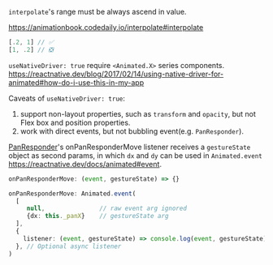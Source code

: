 `interpolate`'s range must be always ascend in value.

https://animationbook.codedaily.io/interpolate#interpolate

```ts
[.2, 1] // ✅
[1, .2] // ❎ 
```

`useNativeDriver: true` require `<Animated.X>` series components. https://reactnative.dev/blog/2017/02/14/using-native-driver-for-animated#how-do-i-use-this-in-my-app

Caveats of `useNativeDriver: true`:
  1. support non-layout properties, such as `transform` and `opacity`, but not  Flex box and position properties.
  2. work with direct events, but not bubbling event(e.g. `PanResponder`).

[PanResponder](https://reactnative.dev/docs/panresponder)'s onPanResponderMove listener receives a `gestureState` object as second params, in which `dx` and `dy` can be used in `Animated.event` https://reactnative.dev/docs/animated#event.

```ts
onPanResponderMove: (event, gestureState) => {}

onPanResponderMove: Animated.event(
  [
     null,               // raw event arg ignored
     {dx: this._panX}    // gestureState arg
  ],
  { 
    listener: (event, gestureState) => console.log(event, gestureState)
  }, // Optional async listener
)
```